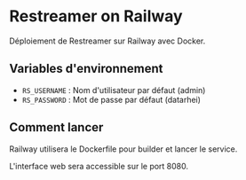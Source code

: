 # Restreamer on Railway

Déploiement de Restreamer sur Railway avec Docker.

## Variables d'environnement

- `RS_USERNAME` : Nom d'utilisateur par défaut (admin)
- `RS_PASSWORD` : Mot de passe par défaut (datarhei)

## Comment lancer

Railway utilisera le Dockerfile pour builder et lancer le service.

L'interface web sera accessible sur le port 8080.
